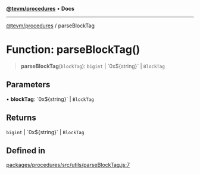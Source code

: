 [**@tevm/procedures**](../README.md) • **Docs**

***

[@tevm/procedures](../globals.md) / parseBlockTag

# Function: parseBlockTag()

> **parseBlockTag**(`blockTag`): `bigint` \| \`0x$\{string\}\` \| `BlockTag`

## Parameters

• **blockTag**: \`0x$\{string\}\` \| `BlockTag`

## Returns

`bigint` \| \`0x$\{string\}\` \| `BlockTag`

## Defined in

[packages/procedures/src/utils/parseBlockTag.js:7](https://github.com/qbzzt/tevm-monorepo/blob/main/packages/procedures/src/utils/parseBlockTag.js#L7)
